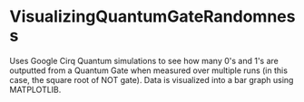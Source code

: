 # VisualizingQuantumGateRandomness

Uses Google Cirq Quantum simulations to see how many 0's and 1's are outputted from a Quantum Gate when measured over multiple runs (in this case, the square root of NOT gate). Data is visualized into a bar graph using MATPLOTLIB. 
